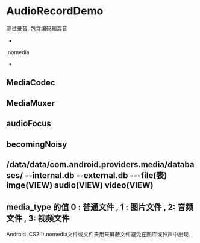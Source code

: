 # AudioRecordDemo
测试录音, 包含编码和混音

-
.nomedia

-
MediaCodec
-
MediaMuxer
-
audioFocus
-
becomingNoisy
-
/data/data/com.android.providers.media/databases/
--internal.db
--external.db
---file(表) imge(VIEW) audio(VIEW) video(VIEW)
-
media_type 的值 0 : 普通文件 , 1 : 图片文件  , 2: 音频文件  , 3: 视频文件
-
Android ICS2中.nomedia文件或文件夹用来屏蔽文件避免在图库或铃声中出现.
